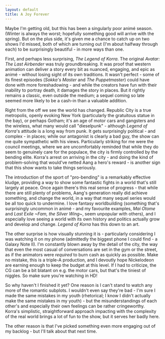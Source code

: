 ```yaml
---
layout: default
title: A Joy Forever
---
```


Maybe I'm getting old, but this has been a singularly poor animé season. (Winter is always the worst; hopefully something good will arrive with the spring). But on the plus side, it's given me a chance to catch up on two shows I'd missed, both of which are turning out (I'm about halfway through each) to be surprisingly beautiful - in more ways than one.

First, and perhaps less surprising, *The Legend of Korra*. The original *Avatar: The Last Airbender* was truly groundbreaking. It was proof that western animation can deliver a story every bit as nuanced, engaging, and epic as animé - without losing sight of its own traditions. It wasn't perfect - some of its finest episodes (*Sokka's Master* and *The Puppetmaster*) could have done with more foreshadowing - and while the creators have fun with their inability to portray death, it damages the story in places. But it rightly remains a classic, even outside the medium; a sequel coming so late seemed more likely to be a cash-in than a valuable addition.

Right from the off we see the world has changed. Republic City is a true metropolis, openly evoking New York (particularly the gratuitous statue in the bay), or perhaps Gotham; it's an age of motor cars and gangsters and the wireless, what many would call "dieselpunk" - although *Legend of Korra*'s attitude is a long way from punk. It gets surprisingly political - and complex - in places; while our antagonist is clearly a bad guy, the show can me quite sympathetic with his views. Particularly striking for me were the council meetings, where we are uncomfortably reminded that while they do seem to genuinely care for the populace, the city is firmly controlled by the bending elite. Korra's arrest on arriving in the city - and doing the kind of problem-solving that would've netted Aang a hero's reward - is another sign that this show wants to take things seriously.

The introduction of the sport of "pro-bending" is a remarkably effective kludge, providing a way to show some fantastic fights in a world that's still largely at peace. Once again there's this real sense of progress - that while there are still plenty of problems, Aang's generation really did achieve something, and change the world, in a way that many sequel series would be all too quick to undermine. I love fantasy worldbuilding (something that's surprisingly uncommon in animé - and my favourite examples, *Mai Otome* and *Last Exile ~Fam, the Silver Wing~*, seem unpopular with others), and I especially love seeing a world with its own history and politics actually grow and develop and change. *Legend of Korra* has this down to an art.

The other surprise is how visually stunning it is - particularly considering I was watching it on my phone (admittedly the biggest phone I could find - a Galaxy Note II). I'm constantly blown away by the detail of the city, the way that even the most casual of conversations are set in the gym or the street, as if the animators were *required* to burn cash as quickly as possible. Make no mistake, this is a triple-A production, and I devoutly hope Nickelodeon are earning enough to keep the budget at this level. If I had to criticize, the CG can be a bit blatant on e.g. the motor cars, but that's the tiniest of niggles. So make sure you're watching in HD!

So why haven't I finished it yet? One reason is I can't stand to watch any more of the romantic subplots. I wouldn't even say they're bad - I'm sure I made the same mistakes in my youth (rhetorical; I know I didn't actually make the same mistakes in my youth) - but the misunderstandings of each other's and especially their own feelings can be rather cringeworthy. Korra's simplistic, straightforward approach impacting with the complexity of the real world brings a lot of fun to the show, but it serves her badly here.

The other reason is that I've picked something even more engaging out of my backlog - but I'll talk about that next time.